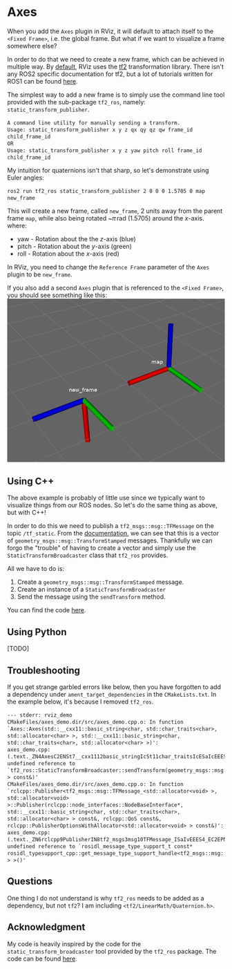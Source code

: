 # Axes 

When you add the `Axes` plugin in RViz, it will default to attach itself to the `<Fixed Frame>`, i.e. the global frame. But what if we want to visualize a frame somewhere else? 

In order to do that we need to create a new frame, which can be achieved in multiple way. By [default](https://github.com/ros2/rviz#pluggable-transformation-library), RViz uses the [tf2](http://wiki.ros.org/tf2?distro=noetic) transformation library. There isn't any ROS2 specific documentation for tf2, but a lot of tutorials written for ROS1 can be found [here](http://wiki.ros.org/tf2/Tutorials).

The simplest way to add a new frame is to simply use the command line tool provided with the sub-package `tf2_ros`, namely: `static_transform_publisher`.

```
A command line utility for manually sending a transform.
Usage: static_transform_publisher x y z qx qy qz qw frame_id child_frame_id 
OR 
Usage: static_transform_publisher x y z yaw pitch roll frame_id child_frame_id 
```

My intuition for quaternions isn't that sharp, so let's demonstrate using Euler angles: 
```
ros2 run tf2_ros static_transform_publisher 2 0 0 0 1.5705 0 map new_frame
``` 
This will create a new frame, called `new_frame`, 2 units away from the parent frame `map`, while also being rotated ~$π\,$rad (1.5705) around the $x$-axis. 
where: 
* yaw - Rotation about the the $z$-axis (blue)
* pitch - Rotation about the $y$-axis (green)
* roll - Rotation about the $x$-axis (red)

In RViz, you need to change the `Reference Frame` parameter of the `Axes` plugin to be `new_frame`. 

If you also add a second `Axes` plugin that is referenced to the `<Fixed Frame>`, you should see something like this:
![](images/axes_example.png)



## Using C++ 
The above example is probably of little use since we typically want to visualize things from our ROS nodes. So let's do the same thing as above, but with C++! 

In order to do this we need to publish a `tf2_msgs::msg::TFMessage` on the topic `/tf_static`. From the [documentation](http://docs.ros.org/diamondback/api/tf2_msgs/html/msg/TFMessage.html), we can see that this is a vector of `geometry_msgs::msg::TransformStamped` messages. Thankfully we can forgo the "trouble" of having to create a vector and simply use the  `StaticTransformBroadcaster` class that `tf2_ros` provides.

All we have to do is:

1. Create a `geometry_msgs::msg::TransformStamped` message.
2. Create an instance of a `StaticTransformBroadcaster` 
3. Send the message using the `sendTransform` method. 

You can find the code [here](../src/axes_demo.cpp).

## Using Python 
[TODO]

## Troubleshooting

If you get strange garbled errors like below, then you have forgotten to add a dependency under `ament_target_dependencies` in the `CMakeLists.txt`. In the example below, it's because I removed `tf2_ros`.
```
--- stderr: rviz_demo                             
CMakeFiles/axes_demo.dir/src/axes_demo.cpp.o: In function `Axes::Axes(std::__cxx11::basic_string<char, std::char_traits<char>, std::allocator<char> >, std::__cxx11::basic_string<char, std::char_traits<char>, std::allocator<char> >)':
axes_demo.cpp:(.text._ZN4AxesC2ENSt7__cxx1112basic_stringIcSt11char_traitsIcESaIcEEES5_[_ZN4AxesC5ENSt7__cxx1112basic_stringIcSt11char_traitsIcESaIcEEES5_]+0x358): undefined reference to `tf2_ros::StaticTransformBroadcaster::sendTransform(geometry_msgs::msg::TransformStamped_<std::allocator<void> > const&)'
CMakeFiles/axes_demo.dir/src/axes_demo.cpp.o: In function `rclcpp::Publisher<tf2_msgs::msg::TFMessage_<std::allocator<void> >, std::allocator<void> >::Publisher(rclcpp::node_interfaces::NodeBaseInterface*, std::__cxx11::basic_string<char, std::char_traits<char>, std::allocator<char> > const&, rclcpp::QoS const&, rclcpp::PublisherOptionsWithAllocator<std::allocator<void> > const&)':
axes_demo.cpp:(.text._ZN6rclcpp9PublisherIN8tf2_msgs3msg10TFMessage_ISaIvEEES4_EC2EPNS_15node_interfaces17NodeBaseInterfaceERKNSt7__cxx1112basic_stringIcSt11char_traitsIcESaIcEEERKNS_3QoSERKNS_29PublisherOptionsWithAllocatorIS4_EE[_ZN6rclcpp9PublisherIN8tf2_msgs3msg10TFMessage_ISaIvEEES4_EC5EPNS_15node_interfaces17NodeBaseInterfaceERKNSt7__cxx1112basic_stringIcSt11char_traitsIcESaIcEEERKNS_3QoSERKNS_29PublisherOptionsWithAllocatorIS4_EE]+0x6a): undefined reference to `rosidl_message_type_support_t const* rosidl_typesupport_cpp::get_message_type_support_handle<tf2_msgs::msg::TFMessage_<std::allocator<void> > >()'
``` 

## Questions
One thing I do not understand is why `tf2_ros` needs to be added as a dependency, but not `tf2`? I am including `<tf2/LinearMath/Quaternion.h>`. 

## Acknowledgment 

My code is heavily inspired by the code for the `static_transform_broadcaster` tool provided by the `tf2_ros` package. The code can be found [here](https://github.com/ros2/geometry2/tree/ros2/tf2_ros/src).
